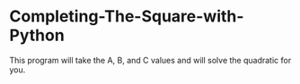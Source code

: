 # Completing-The-Square-with-Python
This program will take the A, B, and C values and will solve the quadratic for you.
